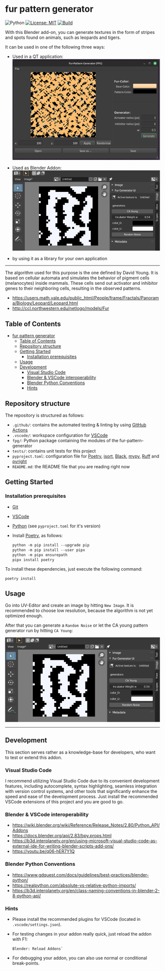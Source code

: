 # fur pattern generator

![Python](https://img.shields.io/badge/python-3.10+-blue)
[![License: MIT](https://img.shields.io/badge/License-MIT-yellow.svg)](https://opensource.org/licenses/MIT)
[![Build](https://github.com/RobertHue/fur_pattern_generator/actions/workflows/ci-test.yml/badge.svg?branch=master)](https://github.com/RobertHue/fur_pattern_generator/actions/workflows/ci-test.yml)

With this Blender add-on, you can generate textures in the form of stripes and spots found on animals, such as leopards and tigers.

It can be used in one of the following three ways:

- Used in a QT application:
![example](docs/qt-interface.png)

- Used as Blender Addon:
![example](docs/example.png)

- by using it as a library for your own application

---

The algorithm used for this purpose is the one defined by David Young. It is based on cellular automata and simulates the behavior of pigment cells (melanocytes) inside mammals. These cells send out activator and inhibitor genes to their neighboring cells, resulting in the observed patterns.

- https://users.math.yale.edu/public_html/People/frame/Fractals/Panorama/Biology/Leopard/Leopard.html
- http://ccl.northwestern.edu/netlogo/models/Fur

## Table of Contents

- [fur pattern generator](#fur-pattern-generator)
  - [Table of Contents](#table-of-contents)
  - [Repository structure](#repository-structure)
  - [Getting Started](#getting-started)
    - [Installation prerequisites](#installation-prerequisites)
  - [Usage](#usage)
  - [Development](#development)
    - [Visual Studio Code](#visual-studio-code)
    - [Blender \& VSCode interoperability](#blender--vscode-interoperability)
    - [Blender Python Conventions](#blender-python-conventions)
    - [Hints](#hints)

## Repository structure

The repository is structured as follows:

- `.github/`: contains the automated testing & linting by using [GitHub Actions]
- `.vscode/`: workspace configuration for [VSCode]
- `fpg/`: Python package containing the modules of the fur-pattern-generator
- `tests/`: contains unit tests for this project
- `pyproject.toml`: configuration file for [Poetry], [isort], [Black], [mypy], [Ruff] and [pyright]
- `README.md`: the README file that you are reading right now

## Getting Started

### Installation prerequisites

- [Git]
- [VSCode]
- [Python] (see `pyproject.toml` for it's version)
- Install [Poetry], as follows:

   ```console
   python -m pip install --upgrade pip
   python -m pip install --user pipx
   python -m pipx ensurepath
   pipx install poetry
   ```

To install these dependencies, just execute the following command:

   ```console
   poetry install
   ```

## Usage

Go into UV-Editor and create an image by hitting `New Image`.
It is recommended to choose low resolution, because the algorithm is not yet optimized enough.

After that you can generate a `Random Noise` or let the CA young pattern generator run by hitting `CA Young`:

![example](docs/example.png)

---

## Development

This section serves rather as a knowledge-base for developers,
who want to test or extend this addon.

### Visual Studio Code

I recommend utilizing Visual Studio Code due to its convenient development features, including autocomplete, syntax highlighting, seamless integration with version control systems, and other tools that significantly enhance the speed and ease of the development process. Just install the recommended VSCode extensions of this project and you are good to go.

### Blender & VSCode interoperability

- https://wiki.blender.org/wiki/Reference/Release_Notes/2.80/Python_API/Addons
- https://docs.blender.org/api/2.83/bpy.props.html
- https://b3d.interplanety.org/en/using-microsoft-visual-studio-code-as-external-ide-for-writing-blender-scripts-add-ons/
- https://youtu.be/q06-hER7Y1Q

### Blender Python Conventions

- https://www.gdquest.com/docs/guidelines/best-practices/blender-python/
- https://realpython.com/absolute-vs-relative-python-imports/
- https://b3d.interplanety.org/en/class-naming-conventions-in-blender-2-8-python-api/

### Hints

- Please install the recommended plugins for VSCode (located in `.vscode/settings.json`).

- For testing changes in your addon really quick, just reload the addon with F1:

   ```console
   Blender: Reload Addons`
   ```

- For debugging your addon, you can also use normal or conditional break-points.


[Git]: https://git-scm.com/downloads
[Python]: https://www.python.org/
[GitHub Actions]: https://github.com/features/actions
[VSCode]: https://code.visualstudio.com/
[Poetry]: https://python-poetry.org/
[isort]: https://pycqa.github.io/isort/
[Black]: https://github.com/psf/black
[mypy]: https://mypy.readthedocs.io/en/stable/
[Ruff]: https://github.com/astral-sh/ruff
[pyright]: https://github.com/microsoft/pyright
